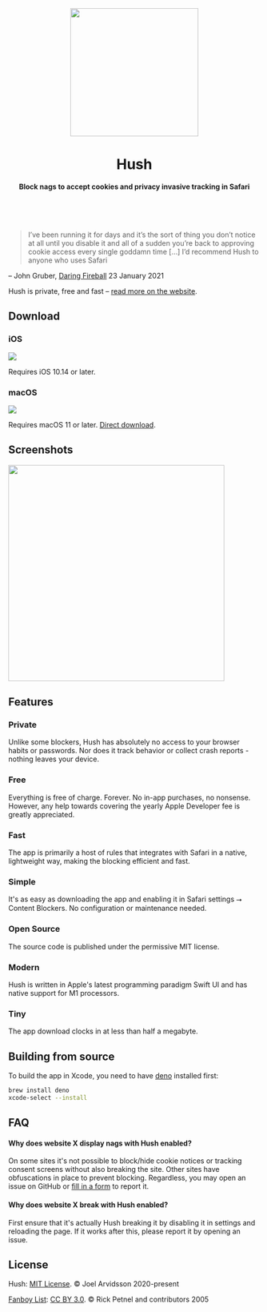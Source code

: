 <div align="center">
  <a href="https://oblador.github.io/hush/"><img src="https://user-images.githubusercontent.com/378279/102943111-6dfe0500-44b7-11eb-9e9a-1c77d53a04ab.png" width="256" height="256"></a>
  <h1>Hush</h1>
  <p>
    <b>Block nags to accept cookies and privacy invasive tracking in Safari</b>
  </p>
  <br>
  <br>
  <br>
</div>

>I’ve been running it for days and it’s the sort of thing you don’t notice at all until you disable it and all of a sudden you’re back to approving cookie access every single goddamn time […] I’d recommend Hush to anyone who uses Safari

– John Gruber, [Daring Fireball](https://daringfireball.net/linked/2021/01/23/hush) 23 January 2021

Hush is private, free and fast – [read more on the website](https://oblador.github.io/hush/).

## Download

### iOS

[![](https://linkmaker.itunes.apple.com/assets/shared/badges/en-us/appstore-lrg.svg)](https://apps.apple.com/app/id1544743900)

Requires iOS 10.14 or later.

### macOS

[![](https://linkmaker.itunes.apple.com/assets/shared/badges/en-us/macappstore-lrg.svg)](https://apps.apple.com/app/id1544743900)

Requires macOS 11 or later. [Direct download](https://github.com/oblador/hush/releases/latest/download/Hush.dmg).

## Screenshots

<img width="432" src="https://user-images.githubusercontent.com/378279/102943263-da790400-44b7-11eb-9c4e-ee6870da3c24.png">

## Features

### Private
Unlike some blockers, Hush has absolutely no access to your browser habits or passwords. Nor does it track behavior or collect crash reports - nothing leaves your device.

### Free
Everything is free of charge. Forever. No in-app purchases, no nonsense. However, any help towards covering the yearly Apple Developer fee is greatly appreciated.

### Fast
The app is primarily a host of rules that integrates with Safari in a native, lightweight way, making the blocking efficient and fast.

### Simple
It's as easy as downloading the app and enabling it in Safari settings ⭢ Content Blockers. No configuration or maintenance needed.

### Open Source
The source code is published under the permissive MIT license.

### Modern
Hush is written in Apple's latest programming paradigm Swift UI and has native support for M1 processors.

### Tiny
The app download clocks in at less than half a megabyte.

## Building from source

To build the app in Xcode, you need to have [deno](https://deno.land) installed first:

```sh
brew install deno
xcode-select --install
```

## FAQ

#### Why does website X display nags with Hush enabled?

On some sites it's not possible to block/hide cookie notices or tracking consent screens without also breaking the site. Other sites have obfuscations in place to prevent blocking. Regardless, you may open an issue on GitHub or [fill in a form](https://docs.google.com/forms/d/e/1FAIpQLSeox139lwja1Yl94dIZLSg8Ga8Wt4PAWSmRwtIe7NPb7WtHMA/viewform) to report it.

#### Why does website X break with Hush enabled?

First ensure that it's actually Hush breaking it by disabling it in settings and reloading the page. If it works after this, please report it by opening an issue.

## License

Hush: [MIT License](http://opensource.org/licenses/mit-license.html). © Joel Arvidsson 2020-present

[Fanboy List](https://easylist.to): [CC BY 3.0](https://creativecommons.org/licenses/by/3.0/). © Rick Petnel and contributors 2005

